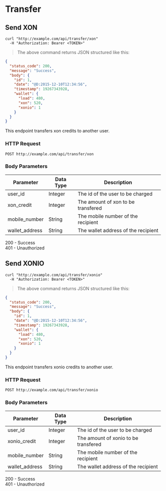 # Transfer

## Send XON

```shell
curl "http://example.com/api/transfer/xon"
  -H "Authorization: Bearer <TOKEN>"
```

> The above command returns JSON structured like this:

```json
{
  "status_code": 200,
  "message": "Success",
  "body": {
    "id": 1,
    "date": "@D:2015-12-10T12:34:56",
    "timestamp": 19267343928,
    "wallet": {
      "load": 480,
      "xon": 520,
      "xonio": 1
    }
  }
}
```

This endpoint transfers xon credits to another user.

### HTTP Request

`POST http://example.com/api/transfer/xon`

### Body Parameters

Parameter       | Data Type | Description
----------------|-----------|--------------
user_id         | Integer   | The id of the user to be charged
xon_credit      | Integer   | The amount of xon to be transfered
mobile_number   | String    | The mobile number of the recipient
wallet_address  | String    | The wallet address of the recipient

<aside class="success">
200 - Success
</aside>
<aside class="warning">
401 - Unauthorized
</aside>

## Send XONIO

```shell
curl "http://example.com/api/transfer/xonio"
  -H "Authorization: Bearer <TOKEN>"
```

> The above command returns JSON structured like this:

```json
{
  "status_code": 200,
  "message": "Success",
  "body": {
    "id": 1,
    "date": "@D:2015-12-10T12:34:56",
    "timestamp": 19267343928,
    "wallet": {
      "load": 480,
      "xon": 520,
      "xonio": 1
    }
  }
}
```

This endpoint transfers xonio credits to another user.

### HTTP Request

`POST http://example.com/api/transfer/xonio`

### Body Parameters

Parameter       | Data Type | Description
----------------|-----------|--------------
user_id         | Integer   | The id of the user to be charged
xonio_credit    | Integer   | The amount of xonio to be transfered
mobile_number   | String    | The mobile number of the recipient
wallet_address  | String    | The wallet address of the recipient

<aside class="success">
200 - Success
</aside>
<aside class="warning">
401 - Unauthorized
</aside>